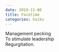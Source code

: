 ```yaml
---
date: 2019-11-06
title: Facetime
categories: haiku
---
```


Management pecking  
To stimulate leadership  
Regurgitation.
